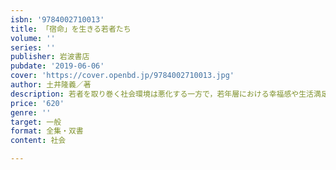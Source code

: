 ```yaml
---
isbn: '9784002710013'
title: 「宿命」を生きる若者たち
volume: ''
series: ''
publisher: 岩波書店
pubdate: '2019-06-06'
cover: 'https://cover.openbd.jp/9784002710013.jpg'
author: 土井隆義／著
description: 若者を取り巻く社会環境は悪化する一方で，若年層における幸福感や生活満足度は高まっている．なぜか．
price: '620'
genre: ''
target: 一般
format: 全集・双書
content: 社会

---
```

